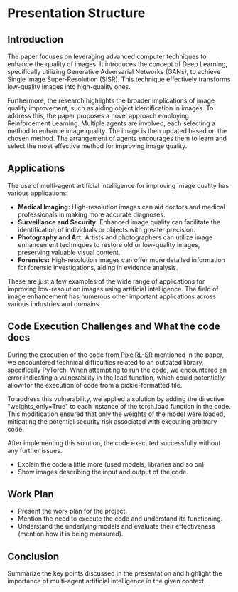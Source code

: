 # Presentation Structure

## Introduction

The paper focuses on leveraging advanced computer techniques to enhance the quality of images. It introduces the concept of Deep Learning, specifically utilizing Generative Adversarial Networks (GANs), to achieve Single Image Super-Resolution (SISR). This technique effectively transforms low-quality images into high-quality ones.

Furthermore, the research highlights the broader implications of image quality improvement, such as aiding object identification in images. To address this, the paper proposes a novel approach employing Reinforcement Learning. Multiple agents are involved, each selecting a method to enhance image quality. The image is then updated based on the chosen method. The arrangement of agents encourages them to learn and select the most effective method for improving image quality.

## Applications

The use of multi-agent artificial intelligence for improving image quality has various applications:

- **Medical Imaging:** High-resolution images can aid doctors and medical professionals in making more accurate diagnoses.
- **Surveillance and Security:** Enhanced image quality can facilitate the identification of individuals or objects with greater precision.
- **Photography and Art:** Artists and photographers can utilize image enhancement techniques to restore old or low-quality images, preserving valuable visual content.
- **Forensics:** High-resolution images can offer more detailed information for forensic investigations, aiding in evidence analysis.

These are just a few examples of the wide range of applications for improving low-resolution images using artificial intelligence. The field of image enhancement has numerous other important applications across various industries and domains.

## Code Execution Challenges and What the code does

During the execution of the code from [PixelRL-SR](https://github.com/Nhat-Thanh/PixelRL-SR) mentioned in the paper, we encountered technical difficulties related to an outdated library, specifically PyTorch. When attempting to run the code, we encountered an error indicating a vulnerability in the load function, which could potentially allow for the execution of code from a pickle-formatted file.

To address this vulnerability, we applied a solution by adding the directive "weights_only=True" to each instance of the torch.load function in the code. This modification ensured that only the weights of the model were loaded, mitigating the potential security risk associated with executing arbitrary code.

After implementing this solution, the code executed successfully without any further issues.

- Explain the code a little more (used models, libraries and so on)
- Show images describing the input and output of the code.

## Work Plan

- Present the work plan for the project.
- Mention the need to execute the code and understand its functioning.
- Understand the underlying models and evaluate their effectiveness (mention how it is being measured).

## Conclusion

Summarize the key points discussed in the presentation and highlight the importance of multi-agent artificial intelligence in the given context.
